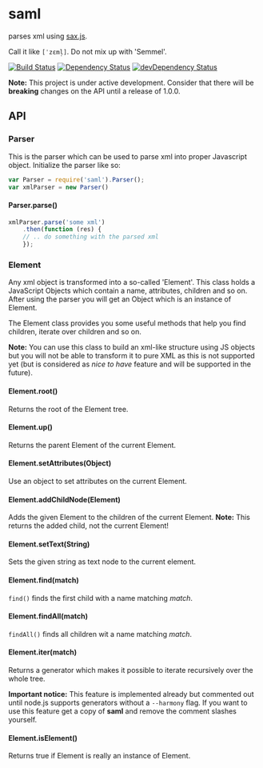 # saml
parses xml using [sax.js](https://github.com/isaacs/sax-js).

Call it like `[ˈzɛml̩]`. Do not mix up with 'Semmel'.

[![Build Status](https://travis-ci.org/flootr/saml.svg?branch=master)](https://travis-ci.org/flootr/saml) [![Dependency Status](https://david-dm.org/flootr/saml.svg)](https://david-dm.org/flootr/saml) [![devDependency Status](https://david-dm.org/flootr/saml/dev-status.svg)](https://david-dm.org/flootr/saml#info=devDependencies)

**Note:** This project is under active development. Consider that there will be **breaking** changes on the API until a release of 1.0.0.

## API

### Parser

This is the parser which can be used to parse xml into proper Javascript object. Initialize the parser like so:

```javascript
var Parser = require('saml').Parser();
var xmlParser = new Parser()
```

#### Parser.parse()

```javascript
xmlParser.parse('some xml')
	.then(function (res) {
	// .. do something with the parsed xml
	});
```

### Element

Any xml object is transformed into a so-called 'Element'. This class holds a JavaScript Objects which contain a name, attributes, children and so on. After using the parser you will get an Object which is an instance of Element.

The Element class provides you some useful methods that help you find children, iterate over children and so on.

**Note:** You can use this class to build an xml-like structure using JS objects but you will not be able to transform it to pure XML as this is not supported yet (but is considered as *nice to have* feature and will be supported in the future).

#### Element.root()

Returns the root of the Element tree.

#### Element.up()

Returns the parent Element of the current Element.

#### Element.setAttributes(Object)

Use an object to set attributes on the current Element.

#### Element.addChildNode(Element)

Adds the given Element to the children of the current Element. **Note:** This returns the added child, not the current Element!

#### Element.setText(String)

Sets the given string as text node to the current element.

#### Element.find(match)

`find()` finds the first child with a name matching *match*.

#### Element.findAll(match)

`findAll()` finds all children wit a name matching *match*.

#### Element.iter(match)

Returns a generator which makes it possible to iterate recursively over the whole tree.

**Important notice:** This feature is implemented already but commented out until node.js supports generators without a `--harmony` flag.
If you want to use this feature get a copy of **saml** and remove the comment slashes yourself.

#### Element.isElement()

Returns true if Element is really an instance of Element.

